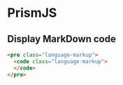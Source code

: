 # PrismJS

## Display MarkDown code
```html
<pre class="language-markup">
  <code class="language-markup">
  </code>
</pre>
```

